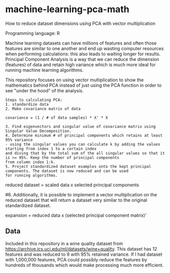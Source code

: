 # machine-learning-pca-math
How to reduce dataset dimensions using PCA with vector multiplication

Programming language: R

Machine learning datasets can have millions of features and often those features are similar to one another and end
up wasting computer resources when performing calculations: this also leads to waiting longer for results. Principal Component
Analysis is a way that we can reduce the dimension (features) of data and retain high variance which is much more ideal for
running machine learning algorithms.

This repository focuses on using vector multiplication to show the mathematics behind PCA instead of just using 
the PCA function in order to see "under the hood" of the analysis.

    Steps to calculating PCA:
    1. standardize data
    2. Make covariance matrix of data 

    covariance = (1 / # of data samples) * X' * X

    3. Find eigenvectors and singular value of covariance matrix using Singular Value Decomposition.
    4. Determine minimum # of principal components which retains at least 95% variance
    - using the singular values you can calculate k by adding the values starting from index 1 to a certain index
    and diving that by the total sum of the all singular values so that it is >= 95%. Keep the number of principal components 
    from column index 1:k.
    5. Project standardized dataset examples onto the kept principal components. The dataset is now reduced and can be used
    for running algorithms.

reduced dataset = scaled data x selected principal components

#6. Additionally, it is possible to implement a vector multiplication on the reduced dataset that will return 
a dataset very similar to the original standardized dataset.

expansion = reduced data x (selected principal component matrix)'

## Data

Included in this repository in a wine quality dataset from https://archive.ics.uci.edu/ml/datasets/wine+quality. This dataset has
12 features and was reduced to 9 with 95% retained variance. If I had dataset with 1,000,000 features, PCA could possibly 
reduce the features by hundreds of thousands which would make processing much more efficient.
